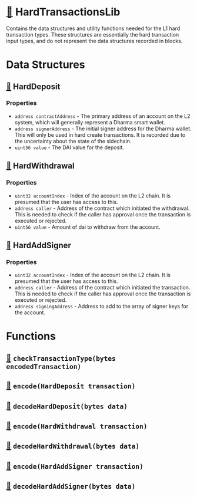 # [🔗](contracts/lib/HardTransactionsLib.sol#L5) HardTransactionsLib

Contains the data structures and utility functions needed for the L1 hard transaction types. These structures are essentially the hard transaction input types, and do not represent the data structures recorded in blocks.

# Data Structures

## [🔗](contracts/lib/HardTransactionsLib.sol#L13) HardDeposit

### Properties

- `address contractAddress` - The primary address of an account on the L2 system,
  which will generally represent a Dharma smart wallet.
- `address signerAddress` - The initial signer address for the Dharma wallet. This
  will only be used in hard create transactions. It is recorded due to the
  uncertainty about the state of the sidechain.
- `uint56 value` - The DAI value for the deposit.

## [🔗](contracts/lib/HardTransactionsLib.sol#L30) HardWithdrawal

### Properties

- `uint32 accountIndex` - Index of the account on the L2 chain.
  It is presumed that the user has access to this.
- `address caller` - Address of the contract which initiated the withdrawal.
  This is needed to check if the caller has approval once the transaction is
  executed or rejected.
- `uint56 value` - Amount of dai to withdraw from the account.

## [🔗](contracts/lib/HardTransactionsLib.sol#L46) HardAddSigner

### Properties

- `uint32 accountIndex` - Index of the account on the L2 chain.
  It is presumed that the user has access to this.
- `address caller` - Address of the contract which initiated the transaction.
  This is needed to check if the caller has approval once the transaction is
  executed or rejected.
- `address signingAddress` - Address to add to the array of signer keys for the
  account.

# Functions

## [🔗](contracts/lib/HardTransactionsLib.sol#L65) `checkTransactionType(bytes encodedTransaction)`

## [🔗](contracts/lib/HardTransactionsLib.sol#L83) `encode(HardDeposit transaction)`

## [🔗](contracts/lib/HardTransactionsLib.sol#L96) `decodeHardDeposit(bytes data)`

## [🔗](contracts/lib/HardTransactionsLib.sol#L117) `encode(HardWithdrawal transaction)`

## [🔗](contracts/lib/HardTransactionsLib.sol#L128) `decodeHardWithdrawal(bytes data)`

## [🔗](contracts/lib/HardTransactionsLib.sol#L149) `encode(HardAddSigner transaction)`

## [🔗](contracts/lib/HardTransactionsLib.sol#L160) `decodeHardAddSigner(bytes data)`
